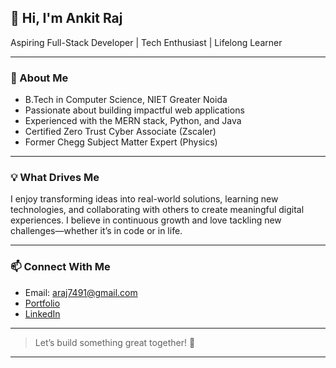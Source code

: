 ## 👋 Hi, I'm Ankit Raj

Aspiring Full-Stack Developer | Tech Enthusiast | Lifelong Learner

---

### 🚀 About Me

- B.Tech in Computer Science, NIET Greater Noida  
- Passionate about building impactful web applications  
- Experienced with the MERN stack, Python, and Java  
- Certified Zero Trust Cyber Associate (Zscaler)  
- Former Chegg Subject Matter Expert (Physics)

---

### 💡 What Drives Me

I enjoy transforming ideas into real-world solutions, learning new technologies, and collaborating with others to create meaningful digital experiences. I believe in continuous growth and love tackling new challenges—whether it’s in code or in life.

---

### 📫 Connect With Me

- Email: araj7491@gmail.com  
- [Portfolio](https://portfolio-lac-nu-19.vercel.app/)  
- [LinkedIn](https://www.linkedin.com/in/ankit-raj-3594b6237)

---

> Let’s build something great together! 🚀

---
